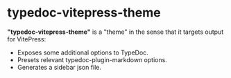 # typedoc-vitepress-theme

**"typedoc-vitepress-theme"** is a "theme" in the sense that it targets output for VitePress:

- Exposes some additional options to TypeDoc.
- Presets relevant typedoc-plugin-markdown options.
- Generates a sidebar json file.

